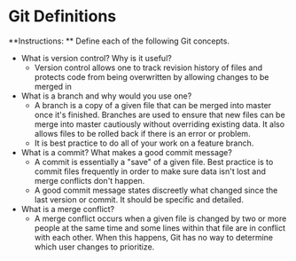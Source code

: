 # Git Definitions

**Instructions: ** Define each of the following Git concepts.

* What is version control?  Why is it useful?
  * Version control allows one to track revision history of files and protects code from being overwritten by allowing changes to be merged in
* What is a branch and why would you use one?
  * A branch is a copy of a given file that can be merged into master once it's finished. Branches are used to ensure that new files can be merge into master cautiously without overriding existing data. It also allows files to be rolled back if there is an error or problem.
  * It is best practice to do all of your work on a feature branch.
* What is a commit? What makes a good commit message?
  * A commit is essentially a "save" of a given file. Best practice is to commit files frequently in order to make sure data isn't lost and merge conflicts don't happen.
  * A good commit message states discreetly what changed since the last version or commit. It should be specific and detailed.
* What is a merge conflict?
  * A merge conflict occurs when a given file is changed by two or more people at the same time and some lines within that file are in conflict with each other. When this happens, Git has no way to determine which user changes to prioritize.